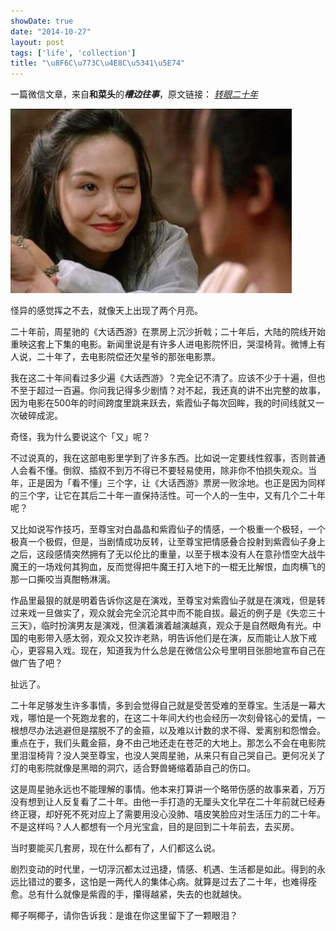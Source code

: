 ```yaml
---
showDate: true
date: "2014-10-27"
layout: post
tags: ['life', 'collection']
title: "\u8F6C\u773C\u4E8C\u5341\u5E74"
---
```


一篇微信文章，来自**和菜头**的***槽边往事***，原文链接： <a href="//mp.weixin.qq.com/s?__biz=MjM5MjAzODU2MA==&mid=202149040&idx=1&sn=b6eece2d7a9f16156bcdf867be33dd37#rd" target="_blank"><em>转眼二十年</em></a>

<!--more-->

<img src="/images/20years.jpg">


怪异的感觉挥之不去，就像天上出现了两个月亮。

二十年前，周星驰的《大话西游》在票房上沉沙折戟；二十年后，大陆的院线开始重映这套上下集的电影。新闻里说是有许多人进电影院怀旧，哭湿椅背。微博上有人说，二十年了，去电影院偿还欠星爷的那张电影票。

我在这二十年间看过多少遍《大话西游》？完全记不清了。应该不少于十遍，但也不至于超过一百遍。你问我记得多少剧情？对不起，我还真的讲不出完整的故事，因为电影在500年的时间跨度里跳来跃去，紫霞仙子每次回眸，我的时间线就又一次破碎成泥。

奇怪，我为什么要说这个「又」呢？

不过说真的，我在这部电影里学到了许多东西。比如说一定要线性叙事，否则普通人会看不懂。倒叙、插叙不到万不得已不要轻易使用，除非你不怕损失观众。当年，正是因为「看不懂」三个字，让《大话西游》票房一败涂地。也正是因为同样的三个字，让它在其后二十年一直保持活性。可一个人的一生中，又有几个二十年呢？

又比如说写作技巧，至尊宝对白晶晶和紫霞仙子的情感，一个极重一个极轻，一个极真一个极假，但是，当剧情成功反转，让至尊宝把情感叠合投射到紫霞仙子身上之后，这段感情突然拥有了无以伦比的重量，以至于根本没有人在意孙悟空大战牛魔王的一场戏何其狗血，反而觉得把牛魔王打入地下的一棍无比解恨，血肉横飞的那一口撕咬当真酣畅淋漓。

作品里最狠的就是明着告诉你这是在演戏，至尊宝对紫霞仙子就是在演戏，但是转过来戏一旦做实了，观众就会完全沉沦其中而不能自拔。最近的例子是《失恋三十三天》，临时扮演男友是演戏，但演着演着越演越真，观众于是自然眼角有光。中国的电影带入感太弱，观众又狡诈老熟，明告诉他们是在演，反而能让人放下戒心，更容易入戏。现在，知道我为什么总是在微信公众号里明目张胆地宣布自己在做广告了吧？

扯远了。

二十年足够发生许多事情，多到会觉得自己就是受苦受难的至尊宝。生活是一幕大戏，哪怕是一个死跑龙套的，在这二十年间大约也会经历一次刻骨铭心的爱情，一根想尽办法逃避但是摆脱不了的金箍，以及难以计数的求不得、爱离别和怨憎会。重点在于，我们头戴金箍，身不由己地还走在苍茫的大地上。那怎么不会在电影院里泪湿椅背？没人哭至尊宝，也没人哭周星驰，从来只有自己哭自己。更何况关了灯的电影院就像是黑暗的洞穴，适合野兽蜷缩着舔自己的伤口。

这是周星驰永远也不能理解的事情。他本来打算讲一个略带伤感的故事来着，万万没有想到让人反复看了二十年。由他一手打造的无厘头文化早在二十年前就已经寿终正寝，却好死不死对应上了需要用没心没肺、嘻皮笑脸应对生活压力的二十年。不是这样吗？人人都想有一个月光宝盒，目的是回到二十年前去，去买房。

当时要能买几套房，现在什么都有了，人们都这么说。

剧烈变动的时代里，一切浮沉都太过迅捷，情感、机遇、生活都是如此。得到的永远比错过的要多，这怕是一两代人的集体心病。就算是过去了二十年，也难得痊愈。总有什么就像是紫霞的手，攥得越紧，失去的也就越快。

椰子啊椰子，请你告诉我：是谁在你这里留下了一颗眼泪？